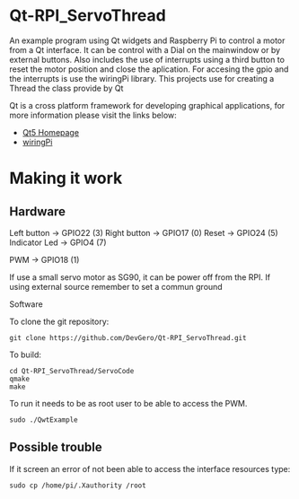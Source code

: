 # Qt-RPI_ServoThread

An example program using Qt widgets and Raspberry Pi to control a motor from a Qt interface. It can be control with a Dial on the mainwindow or by external buttons. Also includes the use of interrupts using a third button to reset the motor position and close the aplication. For accesing the gpio and the interrupts is use the wiringPi library.
This projects use for creating a Thread the class provide by Qt 

Qt is a cross platform framework for developing graphical applications, for more information please visit the links below:
* [Qt5 Homepage](https://www.qt.io/)
* [wiringPi](http://wiringpi.com/reference/priority-interrupts-and-threads/)

# Making it work

Hardware
--------------
Left button    -> GPIO22 (3)
Right button   -> GPIO17 (0)
Reset          -> GPIO24 (5)
Indicator Led  -> GPIO4  (7)

PWM            -> GPIO18 (1)

If use a small servo motor as SG90, it can be power off from the RPI. If using external source remember to set a commun ground

Software

To clone the git repository:

    git clone https://github.com/DevGero/Qt-RPI_ServoThread.git    

To build:

    cd Qt-RPI_ServoThread/ServoCode
    qmake
    make

To run it needs to be as root user to be able to access the PWM.

    sudo ./QwtExample

Possible trouble
----------------

If it screen an error of not been able to access the interface resources type:

    sudo cp /home/pi/.Xauthority /root

